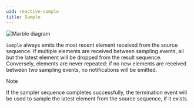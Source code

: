 ```yaml
---
uid: reactive-sample
title: Sample
---
```


![Marble diagram](~/images/reactive-sample.svg)

`Sample` always emits the most recent element received from the source sequence. If multiple elements are received between sampling events, all but the latest element will be dropped from the result sequence. Conversely, elements are never repeated: if no new elements are received between two sampling events, no notifications will be emitted.

> [!Note]
> If the sampler sequence completes successfully, the termination event will be used to sample the latest element from the source sequence, if it exists.
